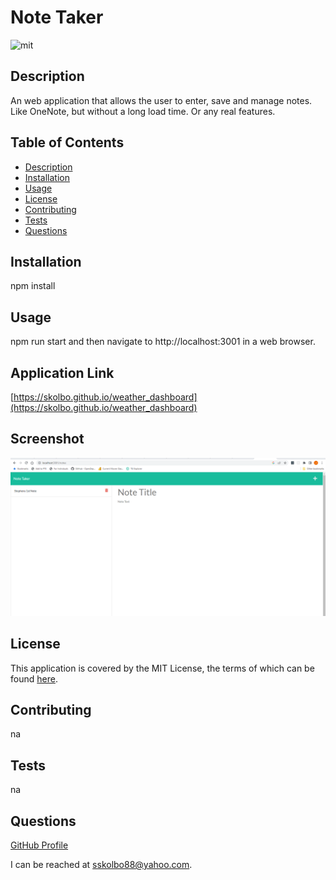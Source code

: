 # Note Taker
![mit](https://img.shields.io/badge/license-MIT%20License-red)
## Description
An web application that allows the user to enter, save and manage notes. Like OneNote, but without a long load time.  Or any real features.
## Table of Contents
* [Description](#description)
* [Installation](#installation)
* [Usage](#usage)
* [License](#license)
* [Contributing](#contributing)
* [Tests](#tests)
* [Questions](#questions)
## Installation
npm install
## Usage
npm run start and then navigate to http://localhost:3001 in a web browser.
## Application Link 
[https://skolbo.github.io/weather_dashboard](https://skolbo.github.io/weather_dashboard)
## Screenshot
![Screenshot](/assets/screenshot.png)
## License
This application is covered by the MIT License, the terms of which can be found [here](https://opensource.org/licenses/MIT).
## Contributing
na
## Tests
na
## Questions
[GitHub Profile](https://github.com/skolbo/)  

I can be reached at sskolbo88@yahoo.com.
